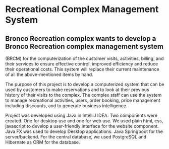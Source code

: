#  Recreational Complex Management System

## Bronco Recreation complex wants to develop a Bronco Recreation complex management system 
(BRCM) for the computerization of the customer visits, activities, billing, and their services to 
ensure effective control, improved efficiency and reduce their operational costs. This system will 
replace their current maintenance of all the above-mentioned items by hand.

The purpose of this project is to develop a computerized system that can be used by customers to 
make reservations and to look at their previous history of their visits to the complex. The 
complex staff can use the system to manage recreational activities, users, order booking, price 
management including discounts, and to generate business intelligence.

Project was developed using Java in IntelliJ IDEA. Two components were created. One for 
desktop use and one for web use. We used plain html, css, javascript to develop a user-friendly 
interface for the website component. Java FX was used to develop Desktop applications. Java 
Springboot for the server/backend. For the central database, we used PostgreSQL and Hibernate 
as ORM for the database.





